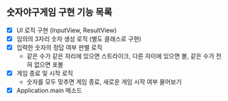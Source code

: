 ## 숫자야구게임 구현 기능 목록
- [x] UI 로직 구현 (InputView, ResultView)
- [x] 임의의 3자리 숫자 생성 로직 (별도 클래스로 구현)
- [x] 입력한 숫자의 정답 여부 판별 로직
    - 같은 수가 같은 자리에 있으면 스트라이크, 다른 자이에 있으면 볼, 같은 수가 전혀 없으면 포볼
- [x] 게임 종료 및 시작 로직
  - 숫자를 모두 맞추면 게임 종료, 새로운 게임 시작 여부 물어보기
- [x] Application.main 메소드